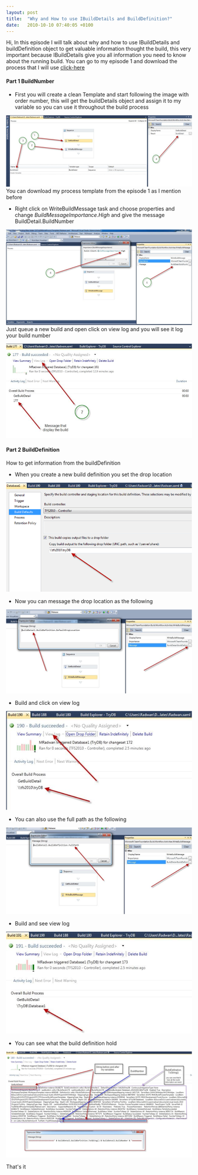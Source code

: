 ```yaml
---
layout: post
title:  "Why and How to use IBuildDetails and BuildDefinition?"
date:   2010-10-10 07:40:05 +0100
---
```


Hi, In this episode I will talk about why and how to use IBuildDetails and buildDefinition object to get valuable information thought the build, this very important because IBuildDetails give you all information you need to know about the running build. You can go to my episode 1 and download the process that I will use [click-here](https://mohamedradwan-devops.github.io/2010/10/21/1-hello-world-of-team-build-2010/ "Episode 1")

#### Part 1 BuildNumber

* First you will create a clean Template and start following the image with order number, this will get the buildDetails object and assign it to my variable so you can use it throughout the build process

[![FirstStep](/assets/img/2010/10/FirstStep.jpg)](/assets/img/2010/10/FirstStep.jpg) You can download my process template from the episode 1 as I mention before

*   Right click on WriteBuildMessage task and choose properties and change _BuildMessageImportance_._High_ and give the message BuildDetail.BuildNumber

[![fourth](/assets/img/2010/10/fourth.jpg)](/assets/img/2010/10/fourth.jpg) Just queue a new build and open click on view log and you will see it log your build number 

[![Result2](/assets/img/2010/10/Result2.jpg)](/assets/img/2010/10/Result2.jpg)

#### Part 2 BuildDefinition

How to get information from the buildDefinition

*   When you create a new build definition you set the drop location
  
  [![DropLocation1](/assets/img/2010/10/DropLocation1.png)](/assets/img/2010/10/DropLocation1.png)

*   Now you can message the drop location as the following
  
  [![DropLocation2](/assets/img/2010/10/DropLocation2.jpg)](/assets/img/2010/10/DropLocation2.jpg)

*   Build and click on view log
  
  [![DropLocation3](/assets/img/2010/10/DropLocation3.jpg)](/assets/img/2010/10/DropLocation3.jpg)

*   You can also use the full path as the following
  
  [![fullPath0](/assets/img/2010/10/fullPath0.jpg)](/assets/img/2010/10/fullPath0.jpg)

*   Build and see view log

[![fullPath1](/assets/img/2010/10/fullPath1.jpg)](/assets/img/2010/10/fullPath1.jpg)

*   You can see what the build definition hold

[![ConcatenateString](/assets/img/2010/10/ConcatenateString.jpg)](/assets/img/2010/10/ConcatenateString.jpg) 

That's it